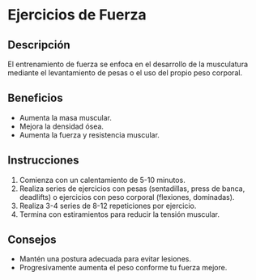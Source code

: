 # Ejercicios de Fuerza


## Descripción
El entrenamiento de fuerza se enfoca en el desarrollo de la musculatura mediante el levantamiento de pesas o el uso del propio peso corporal.

## Beneficios
- Aumenta la masa muscular.
- Mejora la densidad ósea.
- Aumenta la fuerza y resistencia muscular.

## Instrucciones
1. Comienza con un calentamiento de 5-10 minutos.
2. Realiza series de ejercicios con pesas (sentadillas, press de banca, deadlifts) o ejercicios con peso corporal (flexiones, dominadas).
3. Realiza 3-4 series de 8-12 repeticiones por ejercicio.
4. Termina con estiramientos para reducir la tensión muscular.

## Consejos
- Mantén una postura adecuada para evitar lesiones.
- Progresivamente aumenta el peso conforme tu fuerza mejore.
